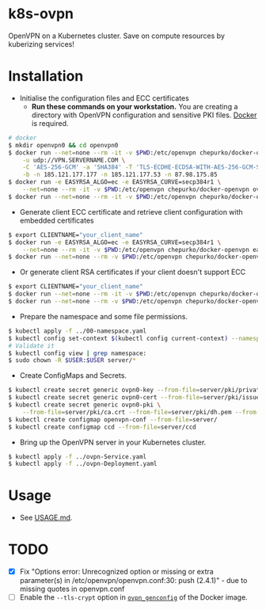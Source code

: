 # k8s-ovpn
OpenVPN on a Kubernetes cluster. Save on compute resources by kuberizing services!

# Installation

* Initialise the configuration files and ECC certificates
  * **Run these commands on your workstation.** You are creating a directory with OpenVPN configuration and sensitive PKI files. [Docker](https://docs.docker.com/engine/installation/) is required.

```bash
# docker
$ mkdir openvpn0 && cd openvpn0
$ docker run --net=none --rm -it -v $PWD:/etc/openvpn chepurko/docker-openvpn ovpn_genconfig \
    -u udp://VPN.SERVERNAME.COM \
    -C 'AES-256-GCM' -a 'SHA384' -T 'TLS-ECDHE-ECDSA-WITH-AES-256-GCM-SHA384' \
    -b -n 185.121.177.177 -n 185.121.177.53 -n 87.98.175.85
$ docker run -e EASYRSA_ALGO=ec -e EASYRSA_CURVE=secp384r1 \
    --net=none --rm -it -v $PWD:/etc/openvpn chepurko/docker-openvpn ovpn_initpki
$ docker run --net=none --rm -it -v $PWD:/etc/openvpn chepurko/docker-openvpn ovpn_copy_server_files
```

* Generate client ECC certificate and retrieve client configuration with embedded certificates

```bash
$ export CLIENTNAME="your_client_name"
$ docker run -e EASYRSA_ALGO=ec -e EASYRSA_CURVE=secp384r1 \
    --net=none --rm -it -v $PWD:/etc/openvpn chepurko/docker-openvpn easyrsa build-client-full $CLIENTNAME
$ docker run --net=none --rm -v $PWD:/etc/openvpn chepurko/docker-openvpn ovpn_getclient $CLIENTNAME > $CLIENTNAME.ovpn
```

* Or generate client RSA certificates if your client doesn't support ECC

```bash
$ export CLIENTNAME="your_client_name"
$ docker run --net=none --rm -it -v $PWD:/etc/openvpn chepurko/docker-openvpn easyrsa build-client-full $CLIENTNAME
$ docker run --net=none --rm -v $PWD:/etc/openvpn chepurko/docker-openvpn ovpn_getclient $CLIENTNAME > $CLIENTNAME.ovpn
```

* Prepare the namespace and some file permissions.

```bash
$ kubectl apply -f ../00-namespace.yaml
$ kubectl config set-context $(kubectl config current-context) --namespace=ovpn
# Validate it
$ kubectl config view | grep namespace:
$ sudo chown -R $USER:$USER server/*
```

* Create ConfigMaps and Secrets.

```bash
$ kubectl create secret generic ovpn0-key --from-file=server/pki/private/VPN.SERVERNAME.COM.key
$ kubectl create secret generic ovpn0-cert --from-file=server/pki/issued/VPN.SERVERNAME.COM.crt
$ kubectl create secret generic ovpn0-pki \
    --from-file=server/pki/ca.crt --from-file=server/pki/dh.pem --from-file=server/pki/ta.key
$ kubectl create configmap openvpn-conf --from-file=server/
$ kubectl create configmap ccd --from-file=server/ccd

```

* Bring up the OpenVPN server in your Kubernetes cluster.

```bash
$ kubectl apply -f ../ovpn-Service.yaml
$ kubectl apply -f ../ovpn-Deployment.yaml
```

# Usage

* See [USAGE.md](USAGE.md).

# TODO
- [X] Fix "Options error: Unrecognized option or missing or extra parameter(s) in /etc/openvpn/openvpn.conf:30: push (2.4.1)" - due to missing quotes in openvpn.conf
- [ ] Enable the `--tls-crypt` option in [`ovpn_genconfig`](https://github.com/chepurko/docker-openvpn/blob/master/bin/ovpn_genconfig) of the Docker image.
